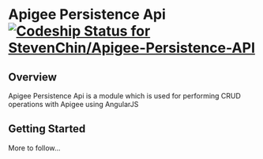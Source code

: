 # Apigee Persistence Api [ ![Codeship Status for StevenChin/Apigee-Persistence-API](https://codeship.io/projects/2a47dfd0-f1bb-0131-8e05-6e1868db2282/status?branch=develop)](https://codeship.io/projects/27638)


## Overview

Apigee Persistence Api is a module which is used for performing CRUD operations with Apigee using AngularJS


## Getting Started

More to follow...
